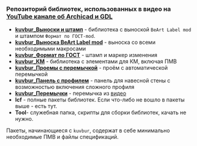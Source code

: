 ### Репозиторий библиотек, использованных в видео на [YouTube канале об Archicad и GDL](https://www.youtube.com/@kuvbur "Youtube канал об Archicad и GDL")

- **[kuvbur_Выноски и штамп](https://github.com/kuvbur/gdl_bibl/tree/master/kuvbur_%D0%92%D1%8B%D0%BD%D0%BE%D1%81%D0%BA%D0%B8%20%D0%B8%20%D1%88%D1%82%D0%B0%D0%BC%D0%BF)** - библиотека с выноской `BeArt Label mod` и штампом `Формат по ГОСТ-mod`.
- **[kuvbur_Выноска BeArt Label mod](https://github.com/kuvbur/gdl_bibl/tree/master/kuvbur_%D0%92%D1%8B%D0%BD%D0%BE%D1%81%D0%BA%D0%B0%20BeArt%20Label%20mod)** - выноска со всеми необходимыми макросами
- **[kuvbur_Формат по ГОСТ](https://github.com/kuvbur/gdl_bibl/tree/master/kuvbur_%D0%A4%D0%BE%D1%80%D0%BC%D0%B0%D1%82%20%D0%BF%D0%BE%20%D0%93%D0%9E%D0%A1%D0%A2)** - штамп и маркер изменения
- **[kuvbur_КМ](https://github.com/kuvbur/gdl_bibl/tree/master/kuvbur_%D0%9A%D0%9C)** - библиотека с элементами для КМ, включая ПМВ
- **[kuvbur_Проемы с перемычкой](https://github.com/kuvbur/gdl_bibl/tree/master/kuvbur_%D0%9F%D1%80%D0%BE%D0%B5%D0%BC%D1%8B%20%D1%81%20%D0%BF%D0%B5%D1%80%D0%B5%D0%BC%D1%8B%D1%87%D0%BA%D0%BE%D0%B9)** - проём с автоматической перемычкой
- **[kuvbur_Панель с профилем](https://github.com/kuvbur/gdl_bibl/tree/master/kuvbur_%D0%9F%D0%B0%D0%BD%D0%B5%D0%BB%D1%8C%20%D1%81%20%D0%BF%D1%80%D0%BE%D1%84%D0%B8%D0%BB%D0%B5%D0%BC)** - панель для навесной стены с возможностью включения сложного профиля
- **[kuvbur_Перемычки](https://github.com/kuvbur/gdl_bibl/tree/master/kuvbur_%D0%9F%D0%B5%D1%80%D0%B5%D0%BC%D1%8B%D1%87%D0%BA%D0%B8)** - перемычка из [видео](https://www.youtube.com/watch?v=-lvLK0MHU-M "Видео с обзором обновлённого объекта перемычки")
- **lcf** - полные пакеты библиотек. Если что-либо не вошло в пакеты выше - есть тут.
- **Tool**- служебная папка, скрипты для сборки библиотек, качать не нужно.

Пакеты, начинающиеся с `kuvbur`, содержат в себе минимально необходимые ПМВ и файлы спецификаций.
